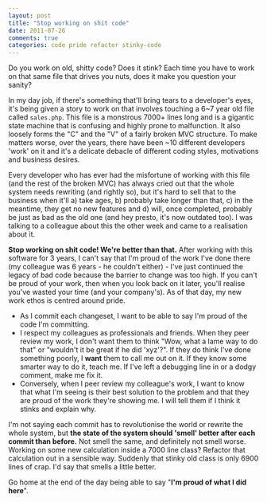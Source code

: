 ```yaml
---
layout: post
title: "Stop working on shit code"
date: 2011-07-26
comments: true
categories: code pride refactor stinky-code
---
```

Do you work on old, shitty code? Does it stink? Each time you have to work on that same file that drives you nuts, does it make you question your sanity?

In my day job, if there's something that'll bring tears to a developer's eyes, it's being given a story to work on that involves touching a 6~7 year old file called <code>sales.php</code>. This file is a monstrous 7000+ lines long and is a gigantic state machine that is confusing and highly prone to malfunction. It also loosely forms the "C" and the "V" of a fairly broken MVC structure. To make matters worse, over the years, there have been ~10 different developers 'work' on it and it's a delicate debacle of different coding styles, motivations and business desires.<!--more-->

Every developer who has ever had the misfortune of working with this file (and the rest of the broken MVC) has always cried out that the whole system needs rewriting (and rightly so), but it's hard to sell that to the business when it'll a) take ages, b) probably take longer than that, c) in the meantime, they get no new features and d) will, once completed, probably be just as bad as the old one (and hey presto, it's now outdated too). I was talking to a colleague about this the other week and came to a realisation about it.

<strong>Stop working on shit code! We're better than that.</strong> After working with this software for 3 years, I can't say that I'm proud of the work I've done there (my colleague was 6 years - he couldn't either) - I've just continued the legacy of bad code because the barrier to change was too high. If you can't be proud of your work, then when you look back on it later, you'll realise you've wasted your time (and your company's). As of that day, my new work ethos is centred around pride.
<ul>
	<li>As I commit each changeset, I want to be able to say I'm proud of the code I'm committing.</li>
	<li>I respect my colleagues as professionals and friends. When they peer review my work, I don't want them to think "Wow, what a lame way to do that" or "wouldn't it be great if he did 'xyz'?". If they do think I've done something poorly, I <strong>want</strong> them to call me out on it. If they know some smarter way to do it, teach me. If I've left a debugging line in or a dodgy comment, make me fix it.</li>
	<li>Conversely, when I peer review my colleague's work, I want to know that what I'm seeing is their best solution to the problem and that they are proud of the work they're showing me. I will tell them if I think it stinks and explain why.</li>
</ul>
I'm not saying each commit has to revolutionise the world or rewrite the whole system, but <strong>the state of the system should 'smell' better after each commit than before.</strong> Not smell the same, and definitely not smell worse. Working on some new calculation inside a 7000 line class? Refactor that calculation out in a sensible way. Suddenly that stinky old class is only 6900 lines of crap. I'd say that smells a little better.

Go home at the end of the day being able to say "<strong>I'm proud of what I did here</strong>".